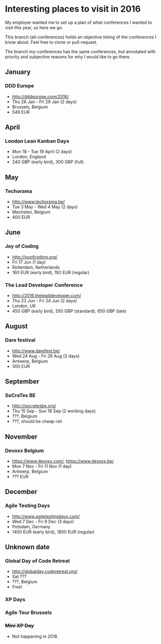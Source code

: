 # Interesting places to visit in 2016

My employer wanted me to set up a plan of what conferences I wanted to visit this year, so here we go.

This branch (all-conferences) holds an objective listing of the conferences I know about. Feel free to clone or pull-request.

The branch my-conferences has the same conferences, but annotated with priority and subjective reasons for why I would like to go there.

## January

### DDD Europe
* http://dddeurope.com/2016/
* Thu 28 Jan - Fri 29 Jan (2 days)
* Brussels, Belgium
* 549 EUR

## April
### London Lean Kanban Days
* Mon 18 - Tue 19 April (2 days)
* London, England
* 240 GBP (early bird), 300 GBP (full)

## May
### Techorama
* <http://www.techorama.be/>
* Tue 3 May - Wed 4 May (2 days)
* Mechelen, Belgium
* 400 EUR

## June
### Joy of Coding
* http://joyofcoding.org/
* Fri 17 Jun (1 day)
* Rotterdam, Netherlands
* 160 EUR (early bird), 192 EUR (regular)

### The Lead Developer Conference
* <http://2016.theleaddeveloper.com/>
* Thu 23 Jun - Fri 24 Jun (2 days)
* London, UK
* 450 GBP (early bird), 550 GBP (standard), 650 GBP (late)

## August
### Dare festival
* <http://www.darefest.be/>
* Wed 24 Aug - Fri 26 Aug (3 days)
* Antwerp, Belgium
* 300 EUR

## September
### SoCraTes BE
* <http://socratesbe.org/>
* Thu 15 Sep - Sun 18 Sep (2 working days)
* ???, Belgium
* ???, should be cheap-ish

## November
### Devoxx Belgium
* <https://www.devoxx.com/>, <https://www.devoxx.be/>
* Mon 7 Nov - Fri 11 Nov (1 day)
* Antwerp, Belgium
* ??? EUR

## December
### Agile Testing Days
* <http://www.agiletestingdays.com/>
* Wed 7 Dec - Fri 9 Dec (3 days)
* Potsdam, Germany
* 1450 EUR (early bird), 1850 EUR (regular)

## Unknown date
### Global Day of Code Retreat
* http://globalday.coderetreat.org/
* Sat ???
* ???, Belgium
* Free!

### XP Days

### Agile Tour Brussels

### ~~Mini XP Day~~
* Not happening in 2016

